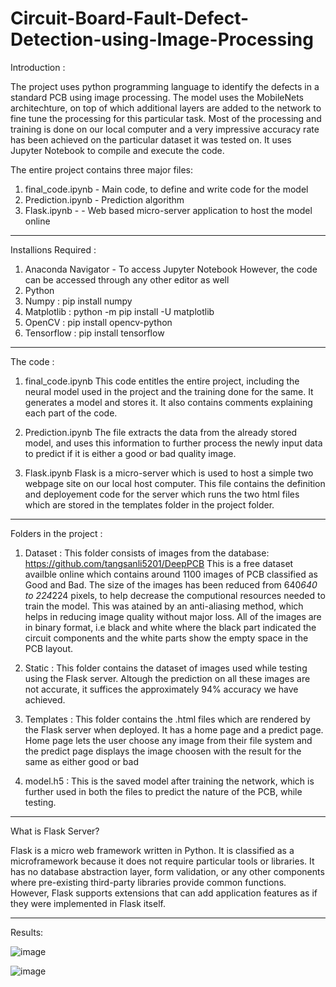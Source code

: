 # Circuit-Board-Fault-Defect-Detection-using-Image-Processing

Introduction : 

The project uses python programming language to identify the defects in a standard PCB using image processing. 
The model uses the MobileNets architechture, on top of which additional layers are added to the network to fine
tune the processing for this particular task. Most of the processing and training is done on our local computer and 
a very impressive accuracy rate has been achieved on the particular dataset it was tested on. It uses Jupyter 
Notebook to compile and execute the code.

The entire project contains three major files:
1. final_code.ipynb - Main code, to define and write code for the model
2. Prediction.ipynb - Prediction algorithm
3. Flask.ipynb - - Web based micro-server application to host the model online
   
-------------------------------------------------------------------------------------------------------------------

Installions Required :

1. Anaconda Navigator - To access Jupyter Notebook 
   However, the code can be accessed through any other editor as well
2. Python
3. Numpy : pip install numpy
4. Matplotlib : python -m pip install -U matplotlib
5. OpenCV : pip install opencv-python
6. Tensorflow : pip install tensorflow
   
-------------------------------------------------------------------------------------------------------------------

The code :

1. final_code.ipynb
   This code entitles the entire project, including the neural model used in the project and the training done for 
   the same. It generates a model and stores it. It also contains comments explaining each part of the code. 

2. Prediction.ipynb
   The file extracts the data from the already stored model, and uses this information to further process the 
   newly input data to predict if it is either a good or bad quality image.

3. Flask.ipynb
   Flask is a micro-server which is used to host a simple two webpage site on our local host computer. This file 
   contains the definition and deployement code for the server which runs the two html files which are stored in
   the templates folder in the project folder.
   
-------------------------------------------------------------------------------------------------------------------

Folders in the project :

1. Dataset : 
   This folder consists of images from the database: https://github.com/tangsanli5201/DeepPCB
   This is a free dataset availble online which contains around 1100 images of PCB classified as Good and Bad.
   The size of the images has been reduced from 640*640 to 224*224 pixels, to help decrease the computional resources
   needed to train the model. This was atained by an anti-aliasing method, which helps in reducing image quality
   without major loss. All of the images are in binary format, i.e black and white where the black part indicated 
   the circuit components and the white parts show the empty space in the PCB layout.

2. Static :
   This folder contains the dataset of images used while testing using the Flask server. Altough the prediction on
   all these images are not accurate, it suffices the approximately 94% accuracy we have achieved. 

3. Templates :
   This folder contains the .html files which are rendered by the Flask server when deployed. It has a home page 
   and a predict page. Home page lets the user choose any image from their file system and the predict page displays
   the image choosen with the result for the same as either good or bad

4. model.h5 :
   This is the saved model after training the network, which is further used in both the files to predict the nature
   of the PCB, while testing.
   
-------------------------------------------------------------------------------------------------------------------

What is Flask Server? 

Flask is a micro web framework written in Python. It is classified as a microframework because it does not require
particular tools or libraries. It has no database abstraction layer, form validation, or any other components
where pre-existing third-party libraries provide common functions. However, Flask supports extensions that can add
application features as if they were implemented in Flask itself.

-------------------------------------------------------------------------------------------------------------------

Results:

![image](https://github.com/dhrupad-u/PCB-Defect-Detection-using-Machine-Learning/assets/42469685/f19cf229-fd09-4833-921c-dee0999af2b1)

![image](https://github.com/dhrupad-u/PCB-Defect-Detection-using-Machine-Learning/assets/42469685/4288b946-e2b0-45cb-a138-8b60aa4c5a79)
